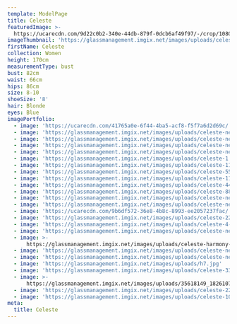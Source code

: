 ```yaml
---
template: ModelPage
title: Celeste
featuredImage: >-
  https://ucarecdn.com/9d22c0b2-340e-44db-879f-0dcb6af49f97/-/crop/1080x594/0,0/-/preview/
imageThumbnail: 'https://glassmanagement.imgix.net/images/uploads/celeste-headshot.jpg'
firstName: Celeste
collection: Women
height: 170cm
measurementType: bust
bust: 82cm
waist: 66cm
hips: 86cm
size: 8-10
shoeSize: '8'
hair: Blonde
eyes: Blue
imagePortfolio:
  - image: 'https://ucarecdn.com/41765a0e-6f44-4ba5-acf8-f5f7a6d2d69c/'
  - image: 'https://glassmanagement.imgix.net/images/uploads/celeste-new-8.jpg'
  - image: 'https://glassmanagement.imgix.net/images/uploads/celeste-new-.jpg'
  - image: 'https://glassmanagement.imgix.net/images/uploads/celeste-new-1.jpg'
  - image: 'https://glassmanagement.imgix.net/images/uploads/celeste-new-4.jpg'
  - image: 'https://glassmanagement.imgix.net/images/uploads/celeste-1.jpg'
  - image: 'https://glassmanagement.imgix.net/images/uploads/celeste-111.jpg'
  - image: 'https://glassmanagement.imgix.net/images/uploads/celeste-555.jpg'
  - image: 'https://glassmanagement.imgix.net/images/uploads/celeste-111000.jpg'
  - image: 'https://glassmanagement.imgix.net/images/uploads/celeste-444.jpg'
  - image: 'https://glassmanagement.imgix.net/images/uploads/celeste-88888.jpg'
  - image: 'https://glassmanagement.imgix.net/images/uploads/celeste-new-5.jpg'
  - image: 'https://glassmanagement.imgix.net/images/uploads/celeste-new-25.jpg'
  - image: 'https://ucarecdn.com/9b6df572-36e8-4b8c-8993-ee2057237fac/'
  - image: 'https://glassmanagement.imgix.net/images/uploads/celeste-222222.jpg'
  - image: 'https://glassmanagement.imgix.net/images/uploads/celeste-4-.jpg'
  - image: 'https://glassmanagement.imgix.net/images/uploads/celeste-new-30.jpg'
  - image: >-
      https://glassmanagement.imgix.net/images/uploads/celeste-harmony-camilla-kirk-photography-web-35.jpg
  - image: 'https://glassmanagement.imgix.net/images/uploads/celeste-new-13.jpg'
  - image: 'https://glassmanagement.imgix.net/images/uploads/celeste-new-17.jpg'
  - image: 'https://glassmanagement.imgix.net/images/uploads/h7.jpg'
  - image: 'https://glassmanagement.imgix.net/images/uploads/celeste-333.jpg'
  - image: >-
      https://glassmanagement.imgix.net/images/uploads/35618149_1826107954362525_5394905895064829952_n.jpg
  - image: 'https://glassmanagement.imgix.net/images/uploads/celeste-222.jpg'
  - image: 'https://glassmanagement.imgix.net/images/uploads/celeste-1010101.jpg'
meta:
  title: Celeste
---
```


